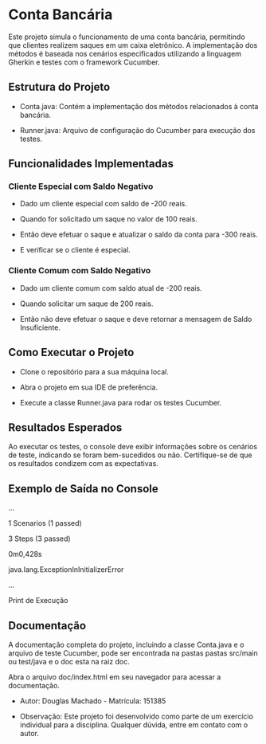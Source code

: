 
# Conta Bancária

Este projeto simula o funcionamento de uma conta bancária, permitindo que clientes realizem saques em um caixa eletrônico. A implementação dos métodos é baseada nos cenários especificados utilizando a linguagem Gherkin e testes com o framework Cucumber.

  

## Estrutura do Projeto

- Conta.java: Contém a implementação dos métodos relacionados à conta bancária.

- Runner.java: Arquivo de configuração do Cucumber para execução dos testes.

## Funcionalidades Implementadas

### Cliente Especial com Saldo Negativo

- Dado um cliente especial com saldo de -200 reais.

- Quando for solicitado um saque no valor de 100 reais.

- Então deve efetuar o saque e atualizar o saldo da conta para -300 reais.

- E verificar se o cliente é especial.

### Cliente Comum com Saldo Negativo

- Dado um cliente comum com saldo atual de -200 reais.

- Quando solicitar um saque de 200 reais.

- Então não deve efetuar o saque e deve retornar a mensagem de Saldo Insuficiente.

## Como Executar o Projeto

- Clone o repositório para a sua máquina local.

- Abra o projeto em sua IDE de preferência.

- Execute a classe Runner.java para rodar os testes Cucumber.

## Resultados Esperados

Ao executar os testes, o console deve exibir informações sobre os cenários de teste, indicando se foram bem-sucedidos ou não. Certifique-se de que os resultados condizem com as expectativas.

  

## Exemplo de Saída no Console

...

1 Scenarios (1 passed)

3 Steps (3 passed)

0m0,428s

  

java.lang.ExceptionInInitializerError

...

  

Print de Execução

  

## Documentação

A documentação completa do projeto, incluindo a classe Conta.java e o arquivo de teste Cucumber, pode ser encontrada na pastas pastas src/main ou test/java e o doc esta na raiz doc.

Abra o arquivo doc/index.html em seu navegador para acessar a documentação.

  

- Autor: Douglas Machado - Matrícula: 151385

  

- Observação: Este projeto foi desenvolvido como parte de um exercício individual para a disciplina. Qualquer dúvida, entre em contato com o autor.
